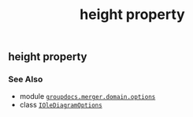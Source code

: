 ﻿---
title: height property
second_title: GroupDocs.Merger for Python via .NET API References
description: 
type: docs
url: /python-net/groupdocs.merger.domain.options/iolediagramoptions/height/
is_root: false
weight: 40
---

## height property


### See Also
* module [`groupdocs.merger.domain.options`](../../)
* class [`IOleDiagramOptions`](/merger/python-net/groupdocs.merger.domain.options/iolediagramoptions)
